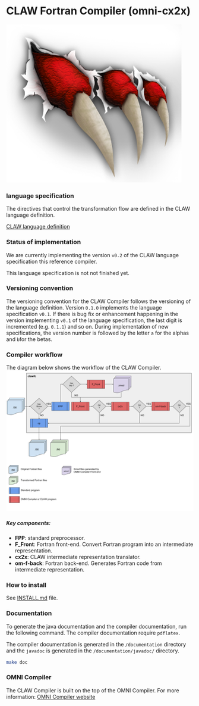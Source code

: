 # CLAW Fortran Compiler (omni-cx2x)

![CLAW logo](resource/claw_image.png)

### language specification
The directives that control the transformation flow are defined in the
CLAW language definition.

[CLAW language definition](https://github.com/C2SM-RCM/claw-language-definition)

### Status of implementation
We are currently implementing the version `v0.2` of the CLAW language
specification this reference compiler.

This language specification is not not finished yet.

### Versioning convention
The versioning convention for the CLAW Compiler follows the versioning of the
language definition. Version `0.1.0` implements the language specification
`v0.1`. If there is bug fix or enhancement happening in the version implementing
`v0.1` of the language specification, the last digit is incremented (e.g.
`0.1.1`) and so on. During implementation of new specifications, the version
number is followed by the letter `a` for the alphas and `b`for the betas.

### Compiler workflow
The diagram below shows the workflow of the CLAW Compiler.
![CLAW Compiler workflow](resource/clawfc_workflow.png)

##### Key components:
* **FPP**: standard preprocessor.
* **F_Front**: Fortran front-end. Convert Fortran program into an intermediate
representation.
* **cx2x**: CLAW intermediate representation translator.
* **om-f-back**: Fortran back-end. Generates Fortran code from intermediate
representation.

### How to install
See [INSTALL.md](./INSTALL.md) file.

### Documentation
To generate the java documentation and the compiler documentation, run the
following command. The compiler documentation require `pdflatex`.

The compiler documentation is generated in the `/documentation` directory and
the `javadoc` is generated in the `/documentation/javadoc/` directory.

```bash
make doc
```


### OMNI Compiler
The CLAW Compiler is built on the top of the OMNI Compiler. For more
information: [OMNI Compiler website](http://omni-compiler.org)
